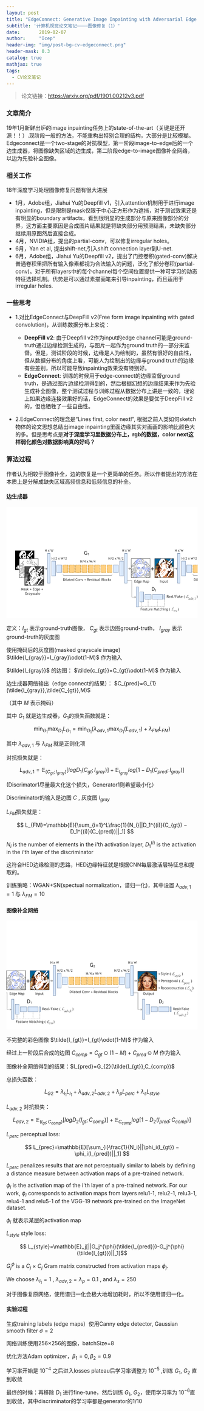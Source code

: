 ```yaml
---
layout: post
title: "EdgeConnect: Generative Image Inpainting with Adversarial Edge Learning"
subtitle: '计算机视觉论文笔记————图像修复（1）'
date:       2019-02-07
author:     "Icep"
header-img: "img/post-bg-cv-edgeconnect.png"
header-mask: 0.3
catalog: true
mathjax: true
tags:
  - CV论文笔记
---
```


> 论文链接：https://arxiv.org/pdf/1901.00212v3.pdf

### 文章简介
19年1月新鲜出炉的image inpainting任务上的state-of-the-art（关键是还开源！！）.现阶段一般的方法，不能重构出特别合理的结构，大部分是比较模糊。Edgeconnect是一个two-stage的对抗模型，第一阶段image-to-edge后的一个边生成器，将图像缺失区域的边生成，第二阶段edge-to-image图像补全网络，以边为先验补全图像。

### 相关工作
18年深度学习处理图像修复问题有很大进展
- 1月，Adobe组，Jiahui Yu的Deepfill v1，引入attention机制用于进行image inpainting，但是限制是mask仅限于中心正方形作为遮挡，对于测试效果还是有明显的boundary artifacts，看到很明显的生成部分与原来图像部分的分界，这方面主要原因是合成图片结果就是将缺失部分用预测结果，未缺失部分继续用原图然后直接合成。
- 4月，NVIDIA组，提出的partial-conv，可以修复irregular holes。
- 6月，Yan et al, 提出shift-net,引入shift connection layer到U-net.
- 6月，Adobe组，Jiahui Yu的Deepfill v2，提出了门控卷积(gated-conv)解决普通卷积里把所有输入像素都视为合法输入的问题，泛化了部分卷积(partial-conv)。对于所有layers中的每个channel每个空间位置提供一种可学习的动态特征选择机制。优势是可以通过素描画笔来引导inpainting，而且适用于irregular holes.


### 一些思考
- 1.对比EdgeConnect与DeepFill v2(Free form image inpainting with gated convolution)，从训练数据分布上来说：
  - **DeepFill v2**: 由于Deepfill v2作为input的edge channel可能是ground-truth通过边缘检测生成的，与图片一起作为ground truth的一部分来监督。但是，测试阶段的时候，边缘是人为绘制的，虽然有很好的自由性，但从数据分布的角度上看，可能人为绘制出的边缘与ground truth的边缘有些差别，所以可能导致inpainting效果没有特别好。
  - **EdgeConnect**: 训练的时候用于edge-connect的边缘监督ground truth，是通过图片边缘检测得到的，然后根据幻想的边缘结果来作为先验生成补全图像，整个测试过程与训练过程从数据分布上讲是一致的，理论上如果边缘连接效果好的话，EdgeConnect的效果是要优于DeepFill v2的，但也牺牲了一些自由性。

- 2.EdgeConnect的理念是“Lines first, color next!”, 根据之前人类如何sketch物体的论文思想总结出image inpainting里面边缘其实对画画的影响比颜色大的多。但是思考点是**对于深度学习里数据分布上，rgb的数据，color next这样弱化颜色对数据影响真的好吗？**                                       

### 算法过程
作者认为相较于图像补全，边的恢复是一个更简单的任务。所以作者提出的方法在本质上是分解成缺失区域高频信息和低频信息的补全。

#### 边生成器

![img](/img/in-post/post-cv-2019/edgeconnect-structure-1.png)

定义：$I_{gt}$ 表示ground-truth图像， $C_{gt}$ 表示边图ground-truth， $I_{gray}$ 表示ground-truth的灰度图

使用掩码后的灰度图(masked grayscale image) $\tilde{I_{gray}}=I_{gray}\odot(1-M)$ 作为输入

$\tilde{I_{gray}}$ 的边图： $\tilde{c_{gt}}=C_{gt}\odot(1-M)$ 作为输入

边生成器网络输出（edge connect的结果）： $C_{pred}=G_{1}(\tilde{I_{gray}},\tilde{C_{gt}},M)$

（其中 $M$ 表示掩码）

其中 $G_1$ 就是边生成器，$G_1$的损失函数就是：

$$\min_{G_1}\max_{D_1}L_{G_1} = \min_{G_1}(\lambda_{adv,1}\max_{D_1}(L_{adv,1}) + \lambda_{FM}L_{FM})$$

其中 $\lambda_{adv,1}$ 与 $\lambda_{FM}$ 就是正则化项

对抗损失就是：

$$L_{adv,1} = \mathbb{E}_{(C_{gt};I_{gray})}[log D_1(C_{gt}; I_{gray})] + \mathbb{E}_{I_{gray}} log [1 − D_1(C_{pred}; I_{gray})]$$

(Discrimator1尽量最大化这个损失，Generator1则希望最小化）

Discriminator的输入是边图 $C$ , 灰度图 $I_{gray}$

$L_{FM}$损失就是：

$$ L_{FM}=\mathbb{E}[\sum_{i=1}^L\frac{1}{N_i}||D_1^{(i)}(C_{gt}) − D_1^{(i)}(C_{pred})||_1] $$

$N_i$ is the number of elements in the i'th activation layer,
$D_1^{(i)}$ is the activation in the i’th layer of the discriminator

这符合HED边缘检测的思路，HED边缘特征就是根据CNN每层激活层特征总和提取的。

训练策略：WGAN+SN(spectual normalization，谱归一化)，其中设置 $\lambda_{adv,1}=1$ 与 $\lambda_{FM}=10$

#### 图像补全网络

![img](/img/in-post/post-cv-2019/edgeconnect-structure-2.png)

不完整的彩色图像 $\tilde{I_{gt}}=I_{gt}\odot(1-M)$ 作为输入

经过上一阶段后合成的边图 $C_{comp}=C_{gt}\odot(1-M)+C_{pred}\odot M$ 作为输入

图像补全网络得到的结果：$I_{pred}=G_{2}(\tilde{I_{gt}},C_{comp})$

总损失函数：

$$L_{G2} = \lambda_{l_1}L_{l_1} + \lambda_{adv,2}L_{adv,2} + \lambda_pL_{perc} + \lambda_sL_{style}$$

$L_{adv,2}$ 对抗损失：

$$L_{adv,2} = \mathbb{E}_{(I_{gt};C_{comp})}[log D_2(I_{gt}; C_{comp})] + \mathbb{E}_{C_{comp}} log [1 − D_2(I_{pred}; C_{comp})] $$

$L_{perc}$ perceptual loss:

$$ L_{prec}=\mathbb{E}[\sum_{i}\frac{1}{N_i}||\phi_i(I_{gt}) − \phi_i(I_{pred})||_1] $$

$L_{perc}$ penalizes results that are not perceptually similar to labels by defining a distance measure between activation maps of a pre-trained network.

$\phi_i$ is the activation map of the i'th layer of a pre-trained network. For our work, $\phi_i$ corresponds to activation maps from layers relu1-1, relu2-1, relu3-1, relu4-1 and relu5-1 of the VGG-19 network pre-trained on the ImageNet dataset.

$\phi_i$ 就表示某层的activation map

$L_{style}$ style loss:

$$ L_{style}=\mathbb{E}_j[||G_j^{\phi}(\tilde{I_{pred}})-G_j^{\phi}(\tilde{I_{gt}})||_1]$$

$G_j^{\phi}$ is a $C_j$ × $C_j$ Gram matrix constructed from activation maps $\phi_j$.

We choose $\lambda_{l_1} = 1$ , $\lambda_{adv,2} = \lambda_{p} = 0.1$ , and $\lambda_s = 250$

对于图像复原网络，使用谱归一化会极大地增加耗时，所以不使用谱归一化。

#### 实验过程

生成training labels (edge maps）使用Canny edge detector, Gaussian smooth filter $\sigma = 2$

网络训练使用256×256的图像，batchSize=8

优化方法Adam optimizer，$\beta_1=0, \beta_2=0.9$

学习率开始是 $10^{-4}$ 之后进入losses plateau后学习率调整为 $10^{-5}$ ,训练 $G_1$, $G_2$ 直到收敛

最终的时候：再移除 $D_1$ 进行fine-tune，然后训练 $G_1$, $G_2$，使用学习率为 $10^{-6}$直到收敛，其中discriminator的学习率都是generator的1/10
